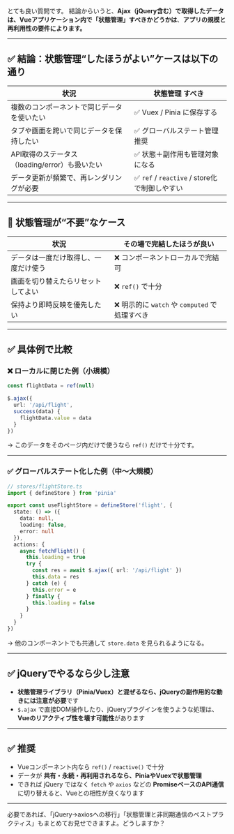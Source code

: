 とても良い質問です。
結論からいうと、**Ajax（jQuery含む）で取得したデータは、Vueアプリケーション内で「状態管理」すべきかどうかは**、**アプリの規模と再利用性の要件によります。**

---

## ✅ 結論：状態管理“したほうがよい”ケースは以下の通り

| 状況                              | 状態管理 **すべき**                         |
| ------------------------------- | ------------------------------------ |
| 複数のコンポーネントで同じデータを使いたい           | ✅ Vuex / Pinia に保存する                 |
| タブや画面を跨いで同じデータを保持したい            | ✅ グローバルステート管理推奨                      |
| API取得のステータス（loading/error）も扱いたい | ✅ 状態＋副作用も管理対象になる                     |
| データ更新が頻繁で、再レンダリングが必要            | ✅ `ref` / `reactive` / store化で制御しやすい |

---

## 🚫 状態管理が“不要”なケース

| 状況                 | その場で完結したほうが良い                      |
| ------------------ | ---------------------------------- |
| データは一度だけ取得し、一度だけ使う | ❌ コンポーネントローカルで完結可                  |
| 画面を切り替えたらリセットしてよい  | ❌ `ref()` で十分                      |
| 保持より即時反映を優先したい     | ❌ 明示的に `watch` や `computed` で処理すべき |

---

## ✅ 具体例で比較

### ❌ ローカルに閉じた例（小規模）

```ts
const flightData = ref(null)

$.ajax({
  url: '/api/flight',
  success(data) {
    flightData.value = data
  }
})
```

→ このデータをそのページ内だけで使うなら `ref()` だけで十分です。

---

### ✅ グローバルステート化した例（中〜大規模）

```ts
// stores/flightStore.ts
import { defineStore } from 'pinia'

export const useFlightStore = defineStore('flight', {
  state: () => ({
    data: null,
    loading: false,
    error: null
  }),
  actions: {
    async fetchFlight() {
      this.loading = true
      try {
        const res = await $.ajax({ url: '/api/flight' })
        this.data = res
      } catch (e) {
        this.error = e
      } finally {
        this.loading = false
      }
    }
  }
})
```

→ 他のコンポーネントでも共通して `store.data` を見られるようになる。

---

## ✅ jQueryでやるなら少し注意

* **状態管理ライブラリ（Pinia/Vuex）と混ぜるなら、jQueryの副作用的な動きには注意が必要**です
* `$.ajax` で直接DOM操作したり、jQueryプラグインを使うような処理は、**Vueのリアクティブ性を壊す可能性**があります

---

## ✅ 推奨

* Vueコンポーネント内なら `ref()` / `reactive()` で十分
* データが **共有・永続・再利用されるなら、PiniaやVuexで状態管理**
* できれば jQuery ではなく `fetch` や `axios` などの **PromiseベースのAPI通信** に切り替えると、Vueとの相性が良くなります

---

必要であれば、「jQuery→axiosへの移行」「状態管理と非同期通信のベストプラクティス」もまとめてお見せできますよ。どうしますか？
